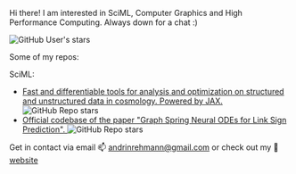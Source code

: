 Hi there! I am interested in SciML, Computer Graphics and High Performance Computing. Always down for a chat :)

![GitHub User's stars](https://img.shields.io/github/stars/andrinr)

Some of my repos:

SciML:

- [Fast and differentiable tools for analysis and optimization on structured and unstructured data in cosmology. Powered by JAX. ](https://github.com/andrinr/cosmax) ![GitHub Repo stars](https://img.shields.io/github/stars/andrinr/cosmax)
- [Official codebase of the paper "Graph Spring Neural ODEs for Link Sign Prediction". ](https://github.com/andrinr/gsn-link-sign-pred) ![GitHub Repo stars](https://img.shields.io/github/stars/andrinr/gsn-link-sign-pred)


Get in contact via email 📫 andrinrehmann@gmail.com or check out my 🌌 [website](https://andrinrehmann.ch)

